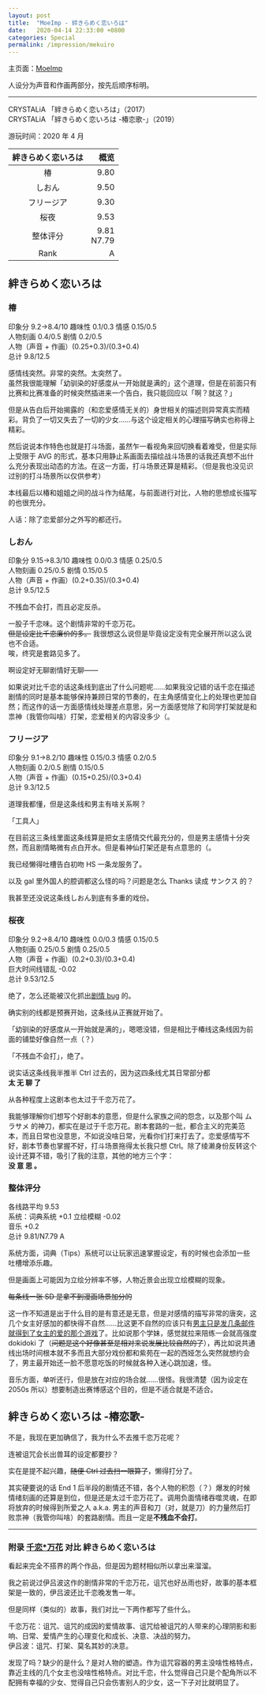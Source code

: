 ```yaml
---
layout: post
title:  "MoeImp - 絆きらめく恋いろは"
date:   2020-04-14 22:33:00 +0800
categories: Special
permalink: /impression/mekuiro
---
```


主页面：[MoeImp](http://yoro.xyz/impression)

人设分为声音和作画两部分，按先后顺序标明。

---

CRYSTALiA 「絆きらめく恋いろは」（2017）  
CRYSTALiA 「絆きらめく恋いろは -椿恋歌-」（2019）

游玩时间：2020 年 4 月

| 絆きらめく恋いろは | 概览 |
| :----: | ----: |
| 椿 |9.80|
| しおん |9.50|
| フリージア |9.30|
| 桜夜 |9.53|
| 整体评分 |9.81<br />N7.79|
| Rank |A|

## 絆きらめく恋いろは

### 椿

印象分 9.2→8.4/10 趣味性 0.1/0.3 情感 0.15/0.5  
人物刻画 0.4/0.5 剧情 0.2/0.5  
人物（声音 + 作画）(0.25+0.3)/(0.3+0.4)  
总计 9.8/12.5

感情线突然。非常的突然。太突然了。  
虽然我很能理解「幼驯染的好感度从一开始就是满的」这个道理，但是在前面只有比赛和比赛准备的时候突然插进来一个告白，我只能回应以「啊？就这？」

但是从告白后开始揭露的（和恋爱感情无关的）身世相关的描述则异常真实而精彩。背负了一切又失去了一切的少女……与这个设定相关的心理描写确实也称得上精彩。

然后说说本作特色也就是打斗场面，虽然乍一看视角来回切换看着难受，但是实际上受限于 AVG 的形式，基本只用静止系画面去描绘战斗场景的话我还真想不出什么充分表现出动态的方法。在这一方面，打斗场景还算是精彩。（但是我也没见识过别的打斗场景所以仅供参考）

本线最后以椿和姐姐之间的战斗作为结尾，与前面进行对比，人物的思想成长描写的也很充分。

人话：除了恋爱部分之外写的都还行。

### しおん

印象分 9.15→8.3/10 趣味性 0.0/0.3 情感 0.25/0.5  
人物刻画 0.25/0.5 剧情 0.15/0.5  
人物（声音 + 作画）(0.2+0.35)/(0.3+0.4)  
总计 9.5/12.5

不残血不会打，而且必定反杀。

一股子千恋味。这个剧情非常的千恋万花。  
~~但是设定比千恋廉价的多。~~ 我很想这么说但是毕竟设定没有完全展开所以这么说也不合适。  
唉，终究是套路见多了。

啊设定好无聊剧情好无聊——

如果说对比千恋的话这条线到底出了什么问题呢……如果我没记错的话千恋在描述剧情的同时是基本能够保持兼顾日常的节奏的，在主角感情变化上的处理也更加自然；而这作的话一方面感情线处理差点意思，另一方面感觉除了和同学打架就是和祟神（我管你叫啥）打架，恋爱相关的内容没多少（。

### フリージア

印象分 9.1→8.2/10 趣味性 0.15/0.3 情感 0.2/0.5  
人物刻画 0.2/0.5 剧情 0.15/0.5  
人物（声音 + 作画）(0.15+0.25)/(0.3+0.4)  
总计 9.3/12.5

道理我都懂，但是这条线和男主有啥关系啊？

「工具人」

在目前这三条线里面这条线算是把女主感情交代最充分的，但是男主感情十分突然，而且剧情略微有点白开水。但是看神仙打架还是有点意思的（。

我已经懒得吐槽告白初吻 HS 一条龙服务了。

以及 gal 里外国人的腔调都这么怪的吗？问题是怎么 Thanks 读成 サンクス 的？

我甚至还没说这条线しおん到底有多重的戏份。

### 桜夜

印象分 9.2→8.4/10 趣味性 0.0/0.3 情感 0.15/0.5  
人物刻画 0.25/0.5 剧情 0.25/0.5  
人物（声音 + 作画）(0.2+0.3)/(0.3+0.4)  
巨大时间线错乱 -0.02  
总计 9.53/12.5

绝了，怎么还能被汉化抓出[剧情 bug](http://yoro.xyz/mekuiro-bug.png) 的。

确实别的线都是预赛开始，这条线从正赛就开始了。

「幼驯染的好感度从一开始就是满的」，嗯嗯没错，但是相比于椿线这条线因为前面的铺垫好像自然一点（？）

「不残血不会打」，绝了。

说实话这条线我半推半 Ctrl 过去的，因为这四条线尤其日常部分都  
**太 无 聊 了**

从各种程度上这剧本也太过于千恋万花了。

我能够理解你们想写个好剧本的意愿，但是什么家族之间的怨念，以及那个叫 ムラサメ 的神刀，都实在是过于千恋万花。剧本套路的一批，都合主义的完美范本，而且日常也没意思，不如说没啥日常，光看你们打来打去了。恋爱感情写不好，剧本节奏也掌握不好，打斗场景拖得太长我只想 Ctrl。除了绫濑身份反转这个设计还算不错，吸引了我的注意，其他的地方三个字：  
**没 意 思 。**

### 整体评分

各线路平均 9.53  
系统：词典系统 +0.1 立绘模糊 -0.02  
音乐 +0.2  
总计 9.81/N7.79 A

系统方面，词典（Tips）系统可以让玩家迅速掌握设定，有的时候也会添加一些吐槽增添乐趣。

但是画面上可能因为立绘分辨率不够，人物近景会出现立绘模糊的现象。

~~每条线一张 SD 是拿不到漫画场景加分的~~

这一作不知道是出于什么目的是有意还是无意，但是对感情的描写非常的唐突，这几个女主好感加的都快得不自然……比这更不自然的应该只有[男主只是发几条邮件就得到了女主的爱的那个游戏](http://yoro.xyz/impression/pxc)了。比如说那个学妹，感觉就拉来陪练一会就高强度 dokidoki 了（~~问题是这个好像甚至是相对来说发展比较自然的了~~），再比如说共通线出场时间根本就不多而且大部分戏份都和紫苑在一起的西娅怎么突然就想约会了，男主最开始还一脸不愿意吃饭的时候就各种入迷心跳加速，怪。

音乐方面，单听还行，但是放在对应的场合就……很怪。我很清楚（因为设定在 2050s 所以）想要制造出赛博感这个目的，但是不适合就是不适合。

## 絆きらめく恋いろは -椿恋歌-

不是，我现在更加确信了，我为什么不去推千恋万花呢？

连被诅咒会长出兽耳的设定都要抄？

实在是提不起兴趣，~~随便 Ctrl 过去扫一眼算了~~，懒得打分了。

其实硬要说的话 End 1 后半段的剧情还不错，各个人物的积怨（？）爆发的时候情绪刻画的还算是到位，但是还是太过千恋万花了。调用负面情绪吞噬灵魂，在即将放弃的时候得到所爱之人 a.k.a. 男主的声音和刀（对，就是刀）的力量然后打败祟神（我管你叫啥）的套路剧情。而且一定是**不残血不会打**。

---

### 附录 [千恋\*万花](http://yoro.xyz/impression/srbk) 对比 絆きらめく恋いろは

看起来完全不搭界的两个作品，但是因为题材相似所以拿出来溜溜。

我之前说过伊吕波这作的剧情非常的千恋万花，诅咒也好丛雨也好，故事的基本框架是一致的，伊吕波还比千恋晚发售一年。

但是同样（类似的）故事，我们对比一下两作都写了些什么。

千恋万花：诅咒、诅咒的成因的爱情故事、诅咒给被诅咒的人带来的心理阴影和影响、日常、爱情产生的心理变化和成长、决意、决战的努力。  
伊吕波：诅咒、打架、莫名其妙的决意。

发现了吗？缺少的是什么？是对人物的塑造。作为诅咒容器的男主没啥性格特点，靠近主线的几个女主也没啥性格特点。对比千恋，什么觉得自己只是个配角所以不配拥有幸福的少女、觉得自己只会伤害别人的少女，这一下子对比就明显了。
